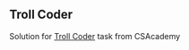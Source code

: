 Troll Coder
-
Solution for [Troll Coder](https://csacademy.com/ieeextreme-practice/task/troll-coder/) task from CSAcademy